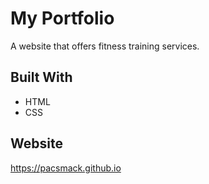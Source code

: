 # My Portfolio

A website that offers fitness training services. 

## Built With
* HTML
* CSS

## Website
https://pacsmack.github.io



